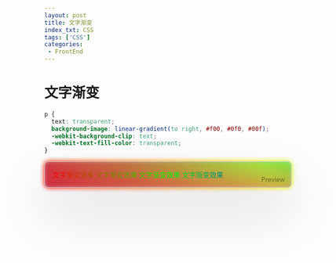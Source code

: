 ```yaml
---
layout: post
title: 文字渐变
index_txt: CSS
tags: ['CSS']
categories:
 - FrontEnd
---
```


# 文字渐变
```css
p {
  text: transparent;
  background-image: linear-gradient(to right, #f00, #0f0, #00f);
  -webkit-background-clip: text;
  -webkit-text-fill-color: transparent;
}
```
<div class="code-preview">
  <div class="text-gradient">文字渐变效果 文字渐变效果 文字渐变效果 文字渐变效果</div>
</div>

<style>
  .code-preview {
    padding: 1rem;
    border: 1px solid #ccc;
    border-radius: 0.5rem;
    margin-bottom: 1rem;
    box-shadow: rgba(17, 12, 46, 0.15) 0px 48px 100px 0px;
    background: transparent radial-gradient(100% 100% at 100% 0, #21C28D6e 0, #924B946e 100%);
    position: relative;
  }
  .code-preview::before {
    content: "";
  background: linear-gradient(
      45deg,
      #ff0000,
      #ff7300,
      #fffb00,
      #48ff00,
      #00ffd5,
      #002bff,
      #7a00ff,
      #ff00c8,
      #ff0000
    );
    position: absolute;
    top: -2px;
    left: -2px;
    background-size: 400%;
    z-index: -1;
    filter: blur(5px);
    -webkit-filter: blur(5px);
    width: calc(100% + 4px);
    height: calc(100% + 4px);
    animation: glowing-button 20s linear infinite;
    transition: opacity 0.3s ease-in-out;
    border-radius: 10px;
  }
  @keyframes glowing-button {
  0% {
    background-position: 0 0;
  }
  50% {
    background-position: 400% 0;
  }
  100% {
    background-position: 0 0;
  }
}
  .code-preview::after {
    content: 'Preview';
    color: #0000006e;
    position: absolute;
    right: 0.8rem;
    bottom: 0.5rem;
    font-size: 0.8rem;
  }
.text-gradient {
  text: transparent;
  background-image: linear-gradient(to right, #f00, #0f0, #00f);
  -webkit-background-clip: text;
  -webkit-text-fill-color: transparent;
}
</style>